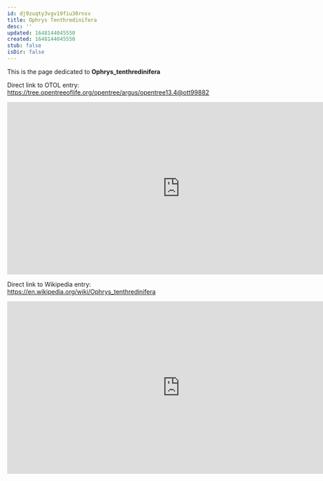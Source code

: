 ```yaml
---
id: dj9zuqty3vgv19fiu30rnsv
title: Ophrys Tenthredinifera
desc: ''
updated: 1648144045550
created: 1648144045550
stub: false
isDir: false
---
```

This is the page dedicated to **Ophrys_tenthredinifera**


Direct link to OTOL entry: https://tree.opentreeoflife.org/opentree/argus/opentree13.4@ott99882



<html>
    <body>
    <iframe src="https://tree.opentreeoflife.org/opentree/argus/opentree13.4@ott99882"
    width="800" height="400" frameborder="0" allowfullscreen> </iframe>
    </body>
</html>
    


Direct link to Wikipedia entry: https://en.wikipedia.org/wiki/Ophrys_tenthredinifera



<html>
    <body>
    <iframe src="https://en.wikipedia.org/wiki/Ophrys_tenthredinifera"
    width="800" height="400" frameborder="0" allowfullscreen> </iframe>
    </body>
</html>
    
